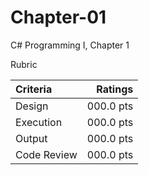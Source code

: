 # Chapter-01
C# Programming I, Chapter 1

Rubric

| Criteria    | Ratings   | 
| :---        |      ---: |
| Design      | 000.0 pts | 
| Execution   | 000.0 pts |
| Output      | 000.0 pts |
| Code Review | 000.0 pts | 
